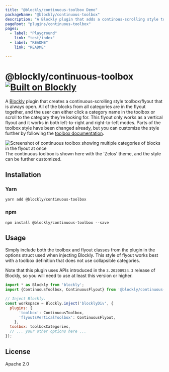 ```yaml
---
title: "@blockly/continuous-toolbox Demo"
packageName: "@blockly/continuous-toolbox"
description: "A Blockly plugin that adds a continous-scrolling style toolbox and flyout"
pageRoot: "plugins/continuous-toolbox"
pages:
  - label: "Playground"
    link: "test/index"
  - label: "README"
    link: "README"

---
```

# @blockly/continuous-toolbox [![Built on Blockly](https://tinyurl.com/built-on-blockly)](https://github.com/google/blockly)

A [Blockly](https://www.npmjs.com/package/blockly) plugin that creates a continuous-scrolling style toolbox/flyout that is always open. All of the blocks from all categories are in the flyout together, and the user can either click a category name in the toolbox or scroll to the category they're looking for. This flyout only works as a vertical flyout and it works in both left-to-right and right-to-left modes. Parts of the toolbox style have been changed already, but you can customize the style further by following the [toolbox documentation](https://developers.google.com/blockly/guides/configure/web/toolbox).

![Screenshot of continuous toolbox showing multiple categories of blocks in the flyout at once](https://github.com/google/blockly-samples/blob/master/plugins/continuous-toolbox/screenshot.png?raw=true)
The continuous toolbox is shown here with the 'Zelos' theme, and the style can be further customized.

## Installation

### Yarn
```
yarn add @blockly/continuous-toolbox
```

### npm
```
npm install @blockly/continuous-toolbox --save
```

## Usage
Simply include both the toolbox and flyout classes from the plugin in the options struct used when injecting Blockly. This style of flyout works best with a toolbox definition that does not use collapsible categories.

Note that this plugin uses APIs introduced in the `3.20200924.3` release of Blockly, so you will need to use at least this version or higher.

```js
import * as Blockly from 'blockly';
import {ContinuousToolbox, ContinuousFlyout} from '@blockly/continuous-toolbox';

// Inject Blockly.
const workspace = Blockly.inject('blocklyDiv', {
  plugins: {
      'toolbox': ContinuousToolbox,
      'flyoutsVerticalToolbox': ContinuousFlyout,
    },
  toolbox: toolboxCategories,
  // ... your other options here ...
});
```

## License
Apache 2.0
